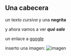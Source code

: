 ## Una cabecera

un texto *cursiva* y una **negrita**

y ahora vamos a ver ***qué sale***


un enlace a [google](http://www.google.com)

inserto una imagen:  ![imagen](http://blogs.elpais.com/.a/6a00d8341bfb1653ef014e8a6cdbad970d-pi)


